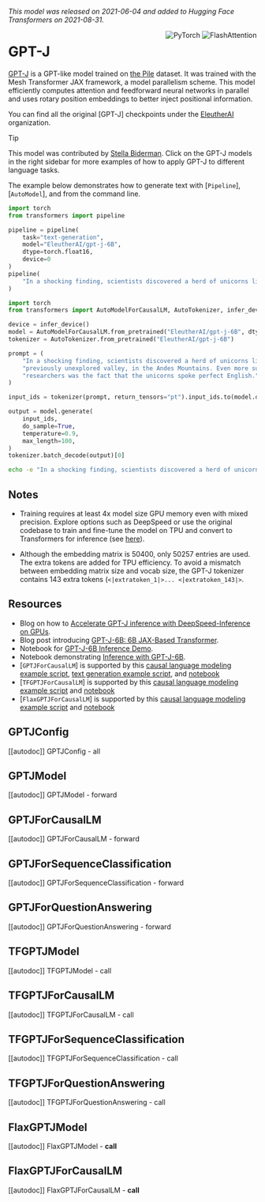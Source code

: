 <!--Copyright 2021 The HuggingFace Team. All rights reserved.

Licensed under the Apache License, Version 2.0 (the "License"); you may not use this file except in compliance with
the License. You may obtain a copy of the License at

http://www.apache.org/licenses/LICENSE-2.0

Unless required by applicable law or agreed to in writing, software distributed under the License is distributed on
an "AS IS" BASIS, WITHOUT WARRANTIES OR CONDITIONS OF ANY KIND, either express or implied. See the License for the
specific language governing permissions and limitations under the License.

⚠️ Note that this file is in Markdown but contain specific syntax for our doc-builder (similar to MDX) that may not be
rendered properly in your Markdown viewer.

-->
*This model was released on 2021-06-04 and added to Hugging Face Transformers on 2021-08-31.*

<div style="float: right;">
    <div class="flex flex-wrap space-x-1">
        <img alt="PyTorch" src="https://img.shields.io/badge/PyTorch-DE3412?style=flat&logo=pytorch&logoColor=white">
        <img alt="FlashAttention" src="https://img.shields.io/badge/%E2%9A%A1%EF%B8%8E%20FlashAttention-eae0c8?style=flat">
    </div>
</div>

# GPT-J

[GPT-J](https://github.com/kingoflolz/mesh-transformer-jax) is a GPT-like model trained on [the Pile](https://pile.eleuther.ai/) dataset. It was trained with the Mesh Transformer JAX framework, a model parallelism scheme. This model efficiently computes attention and feedforward neural networks in parallel and uses rotary position embeddings to better inject positional information.

You can find all the original [GPT-J] checkpoints under the [EleutherAI](https://huggingface.co/EleutherAI/models?search=gpt-j) organization.

> [!TIP]
> This model was contributed by [Stella Biderman](https://huggingface.co/stellaathena).
> Click on the GPT-J models in the right sidebar for more examples of how to apply GPT-J to different language tasks.

The example below demonstrates how to generate text with [`Pipeline`], [`AutoModel`], and from the command line.

<hfoptoins id="usage">
<hfoption id="Pipeline">

```py
import torch
from transformers import pipeline

pipeline = pipeline(
    task="text-generation",
    model="EleutherAI/gpt-j-6B",
    dtype=torch.float16,
    device=0
)
pipeline(
    "In a shocking finding, scientists discovered a herd of unicorns living in a remote, previously unexplored valley, in the Andes Mountains."
)
```

</hfoption>
<hfoption id="AutoModel">

```py
import torch
from transformers import AutoModelForCausalLM, AutoTokenizer, infer_device

device = infer_device()
model = AutoModelForCausalLM.from_pretrained("EleutherAI/gpt-j-6B", dtype=torch.float16, attn_implementation="flash_attention_2").to(device)
tokenizer = AutoTokenizer.from_pretrained("EleutherAI/gpt-j-6B")

prompt = (
    "In a shocking finding, scientists discovered a herd of unicorns living in a remote, "
    "previously unexplored valley, in the Andes Mountains. Even more surprising to the "
    "researchers was the fact that the unicorns spoke perfect English."
)

input_ids = tokenizer(prompt, return_tensors="pt").input_ids.to(model.device)

output = model.generate(
    input_ids,
    do_sample=True,
    temperature=0.9,
    max_length=100,
)
tokenizer.batch_decode(output)[0]
```

</hfoption>
<hfoption id="transformers CLI">

```bash
echo -e "In a shocking finding, scientists discovered a herd of unicorns living in a remote, previously unexplored valley, in the Andes Mountains." | transformers run --task text-generation --model EleutherAI/gpt-j-6B --device 0
```

</hfoption>
</hfoptions>

## Notes

- Training requires at least 4x model size GPU memory even with mixed precision. Explore options such as DeepSpeed or use the original codebase to train and fine-tune the model on TPU and convert to Transformers for inference (see [here](https://github.com/kingoflolz/mesh-transformer-jax/blob/master/howto_finetune.md)).

- Although the embedding matrix is 50400, only 50257 entries are used. The extra tokens are added for TPU efficiency. To avoid a mismatch between embedding matrix size and vocab size, the GPT-J tokenizer contains 143 extra tokens (`<|extratoken_1|>... <|extratoken_143|>`.

## Resources

- Blog on how to [Accelerate GPT-J inference with DeepSpeed-Inference on GPUs](https://www.philschmid.de/gptj-deepspeed-inference).
- Blog post introducing [GPT-J-6B: 6B JAX-Based Transformer](https://arankomatsuzaki.wordpress.com/2021/06/04/gpt-j/).
- Notebook for [GPT-J-6B Inference Demo](https://colab.research.google.com/github/kingoflolz/mesh-transformer-jax/blob/master/colab_demo.ipynb).
- Notebook demonstrating [Inference with GPT-J-6B](https://colab.research.google.com/github/NielsRogge/Transformers-Tutorials/blob/master/GPT-J-6B/Inference_with_GPT_J_6B.ipynb).
- [`GPTJForCausalLM`] is supported by this [causal language modeling example script](https://github.com/huggingface/transformers/tree/main/examples/pytorch/language-modeling#gpt-2gpt-and-causal-language-modeling), [text generation example script](https://github.com/huggingface/transformers/tree/main/examples/pytorch/text-generation), and [notebook](https://colab.research.google.com/github/huggingface/notebooks/blob/main/examples/language_modeling.ipynb)
- [`TFGPTJForCausalLM`] is supported by this [causal language modeling example script](https://github.com/huggingface/transformers/tree/main/examples/tensorflow/language-modeling#run_clmpy) and [notebook](https://colab.research.google.com/github/huggingface/notebooks/blob/main/examples/language_modeling-tf.ipynb)
- [`FlaxGPTJForCausalLM`] is supported by this [causal language modeling example script](https://github.com/huggingface/transformers/tree/main/examples/flax/language-modeling#causal-language-modeling) and [notebook](https://colab.research.google.com/github/huggingface/notebooks/blob/main/examples/causal_language_modeling_flax.ipynb)

## GPTJConfig

[[autodoc]] GPTJConfig
    - all

<frameworkcontent>
<pt>

## GPTJModel

[[autodoc]] GPTJModel
    - forward

## GPTJForCausalLM

[[autodoc]] GPTJForCausalLM
    - forward

## GPTJForSequenceClassification

[[autodoc]] GPTJForSequenceClassification
    - forward

## GPTJForQuestionAnswering

[[autodoc]] GPTJForQuestionAnswering
    - forward

</pt>
<tf>

## TFGPTJModel

[[autodoc]] TFGPTJModel
    - call

## TFGPTJForCausalLM

[[autodoc]] TFGPTJForCausalLM
    - call

## TFGPTJForSequenceClassification

[[autodoc]] TFGPTJForSequenceClassification
    - call

## TFGPTJForQuestionAnswering

[[autodoc]] TFGPTJForQuestionAnswering
    - call

</tf>
<jax>

## FlaxGPTJModel

[[autodoc]] FlaxGPTJModel
    - __call__

## FlaxGPTJForCausalLM

[[autodoc]] FlaxGPTJForCausalLM
    - __call__
</jax>
</frameworkcontent>
